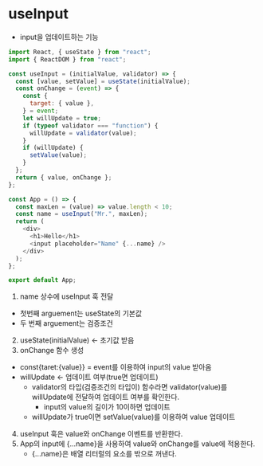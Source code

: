 # useInput

- input을 업데이트하는 기능

```js
import React, { useState } from "react";
import { ReactDOM } from "react";

const useInput = (initialValue, validator) => {
  const [value, setValue] = useState(initialValue);
  const onChange = (event) => {
    const {
      target: { value },
    } = event;
    let willUpdate = true;
    if (typeof validator === "function") {
      willUpdate = validator(value);
    }
    if (willUpdate) {
      setValue(value);
    }
  };
  return { value, onChange };
};

const App = () => {
  const maxLen = (value) => value.length < 10;
  const name = useInput("Mr.", maxLen);
  return (
    <div>
      <h1>Hello</h1>
      <input placeholder="Name" {...name} />
    </div>
  );
};

export default App;
```

1. name 상수에 useInput 훅 전달

- 첫번째 arguement는 useState의 기본값
- 두 번째 arguement는 검증조건

2. useState(initialValue) <- 초기값 받음
3. onChange 함수 생성

- const{taret:{value}} = event를 이용하여 input의 value 받아옴
- willUpdate <- 업데이트 여부(true면 업데이트)
  - validator의 타입(검증조건의 타입이) 함수라면 validator(value)를 willUpdate에 전달하여 업데이트 여부를 확인한다.
    - input의 value의 길이가 10이하면 업데이트
  - willUpdate가 true이면 setValue(value)를 이용하여 value 업데이트

4. useInput 훅은 value와 onChange 이벤트를 반환한다.
5. App의 input에 {...name}을 사용하여 value와 onChange를 value에 적용한다.
   - {...name}은 배열 리터럴의 요소를 밖으로 꺼낸다.
